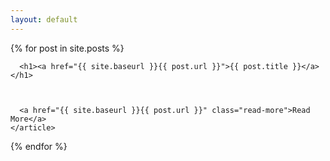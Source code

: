```yaml
---
layout: default
---
```


<div class="posts">
  {% for post in site.posts %}
    <article class="post">

      <h1><a href="{{ site.baseurl }}{{ post.url }}">{{ post.title }}</a></h1>



      <a href="{{ site.baseurl }}{{ post.url }}" class="read-more">Read More</a>
    </article>
  {% endfor %}
</div>
